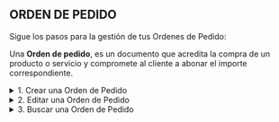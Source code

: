 ## **ORDEN DE PEDIDO**

Sigue los pasos para la gestión de tus Ordenes de Pedido:  

Una **Orden de pedido**, es un documento que acredita la compra de un producto o servicio y compromete al cliente a abonar el importe correspondiente.  

<details><summary class="text-primary">1. Crear una Orden de Pedido</summary>
        <p>1.1  En la esquina inferior derecha, haz clic en <b>Boton + Rojo</b></p>
        <p>1.2 La Fecha Expedición y Fecha Vencimiento se cargan con la fecha del día. El No. de Factura es un consecutivo automático del sistema.</p>
        <p>Relaciona el Cliente buscandolo por No. de documento o Nombre. Si el Proveedor es nuevo puedes crearlo desde el <b>icono Rojo</b>. Al guardar el Cliente se relaciona con la Orden de Pedido actual.</p>
        <p>*Recuerda que puedes Buscar el Cliente o la Empresa por No. de Documento. (Selecciona el tipo de documento, digita el número de documento y haz clic en el icono de la lupa).</p>
        <p>1.3 En la pestaña <b>Productos y Servicios</b> busca los productos o servicios por Código o Nombre. Ajusta la Cantidad, % de IVA, % de descuento si es necesario. Haz clic en <b>Agregar</b>.</p>
        <p>1.4 En la pestaña de <b>Pagos y Abonos (F10)</b> agrega el pago digitando el valor recibido y seleccionando la Forma de pago. Haz clic en <b>Agregar</b>.</p>
        <p>1.5 Para finalizar cierra la ventana.</p>
        <p>*Puedes imprimir una Orden de Pedido dando clic derecho y opción <b>Imprimir</b>.</p>
        <p>*Puedes imprimir una Orden de Pedido en tamaño media carta dando clic derecho y opción <b>Vista Previa</b>.</p>
        <p>*Puedes convertir una Orden de Pedido a una Factura de Venta o Remisión de Salida dando clic derecho y opción <b>Convertir</b>.</p>
</details>

<details><summary class="text-primary">2. Editar una Orden de Pedido</summary>
        <p>2.1 Haz clic derecho sobre el Cliente y selecciona la opción <b>Editar</b>.</p>
        <p>2.2 Edita el Cliente si es necesario. Agrega o elimina productos o servicios. Agrega un pago o abono. Agregra una Nota u Observación.</p>
        <p>2.3 Haz clic en le bóton <b>Guardar</b>.</p>
</details>

<details><summary class="text-primary">3. Buscar una Orden de Pedido</summary>
        <p>3.1 Haz clic en el icono <b>Buscar</b> (Accesos Directos).</p>
        <p>3.2 Digita la información en el campo por el que deseas buscar la Orden de Pedido.</p>
        <p>3.4 Visualiza la información en la lista General de Ordenes de Pedido.</p>
</details>
